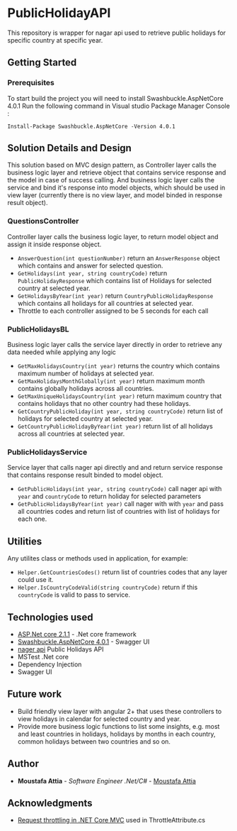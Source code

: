 # PublicHolidayAPI

This repository is wrapper for nagar api used to retrieve public holidays for specific country at specific year.

## Getting Started

### Prerequisites

To start build the project you will need to install Swashbuckle.AspNetCore 4.0.1
Run the following command in Visual studio Package Manager Console :

```
Install-Package Swashbuckle.AspNetCore -Version 4.0.1
```

## Solution Details and Design
This solution based on MVC design pattern, as Controller layer calls the business logic layer and retrieve object that contains service response and the model in case of success calling. 
And business logic layer calls the service and bind it's response into model objects, which should be used in view layer (currently there is no view layer, and model binded in response result object). 
### QuestionsController
Controller layer calls the business logic layer, to return model object and assign it inside response object.
* ```AnswerQuestion(int questionNumber)``` return an ```AnswerResponse``` object which contains and answer for selected question.
* ```GetHolidays(int year, string countryCode)``` return ```PublicHolidayResponse``` which contains list of Holidays for selected country at selected year.
* ```GetHolidaysByYear(int year)``` return ```CountryPublicHolidayResponse``` which contains all holidays for all countries at selected year.
* Throttle to each controller assigned to be 5 seconds for each call

### PublicHolidaysBL
Business logic layer calls the service layer directly in order to retrieve any data needed while applying any logic
* ```GetMaxHolidaysCountry(int year)``` returns the country which contains maximum number of holidays at selected year.
* ```GetMaxHolidaysMonthGlobally(int year)``` return maximum month contains globally holidays across all countries.
* ```GetMaxUniqueHolidaysCountry(int year)``` return maximum country that contains holidays that no other country had these holidays.
* ```GetCountryPublicHoliday(int year, string countryCode)``` return list of holidays for selected country at selected year.
* ```GetCountryPublicHolidayByYear(int year)``` return list of all holidays across all countries at selected year.

### PublicHolidaysService
Service layer that calls nager api directly and and return service response that contains response result binded to model object.
* ```GetPublicHolidays(int year, string countryCode)``` call nager api with ```year``` and ```countryCode``` to return holiday for selected parameters
* ```GetPublicHolidaysByYear(int year)``` call nager with with ```year``` and pass all countries codes and return list of countries with list of holidays for each one.

## Utilities
Any utilites class or methods used in application, for example: 
* ```Helper.GetCountriesCodes()``` return list of countries codes that any layer could use it.
* ```Helper.IsCountryCodeValid(string countryCode)``` return if this ```countryCode``` is valid to pass to service.

## Technologies used

* [ASP.Net core  2.1.1](https://dotnet.microsoft.com/download/dotnet-core/2.1) - .Net core framework
* [Swashbuckle.AspNetCore 4.0.1](https://www.nuget.org/packages/Swashbuckle.AspNetCore/4.0.1) - Swagger UI
* [nager api](https://date.nager.at) Public Holidays API
* MSTest .Net core
* Dependency Injection
* Swagger UI

## Future work
* Build friendly view layer with angular 2+ that uses these controllers to view holidays in calendar for selected country and year.
* Provide more business logic functions to list some insights, e.g. most and least countries in holidays, holidays by months in each country, common holidays between two countries and so on.

## Author

* **Moustafa Attia** - *Software Engineer .Net/C#* - [Moustafa Attia](https://github.com/MoustafaAttia)

## Acknowledgments

* [Request throttling in .NET Core MVC](https://www.johanbostrom.se/blog/request-throttling-in-net-core-mvc-and-api) used in ThrottleAttribute.cs
